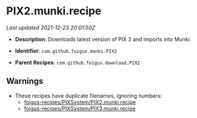 # PIX2.munki.recipe

_Last updated 2021-12-23 20:01:50Z_

- **Description**: Downloads latest version of PIX 2 and imports into Munki.

- **Identifier**: `com.github.foigus.munki.PIX2`

- **Parent Recipes**: `com.github.foigus.download.PIX2`


## Warnings

- These recipes have duplicate filenames, ignoring numbers:
    - [foigus-recipes/PIXSystem/PIX2.munki.recipe](/autopkg-dupe-tracker/foigus-recipes/PIXSystem/PIX2.munki.recipe)
    - [foigus-recipes/PIXSystem/PIX3.munki.recipe](/autopkg-dupe-tracker/foigus-recipes/PIXSystem/PIX3.munki.recipe)